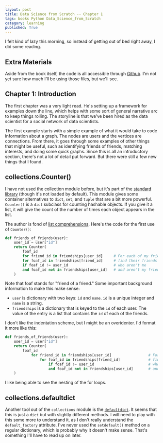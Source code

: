 ```yaml
---
layout: post
title: Data Science from Scratch -- Chapter 1
tags: books Python Data_Science_from_Scratch
category: learning
published: True
---
```


I felt kind of lazy this morning, so instead of getting out of bed right away, I did some reading.

## Extra Materials

Aside from the book itself, the code is all accessible through [Github](https://github.com/joelgrus/data-science-from-scratch). I'm not yet sure how much I'll be using those files, but we'll see.

## Chapter 1: Introduction

The first chapter was a very light read. He's setting up a framework for examples down the line, which helps with some sort of general narrative arc to keep things rolling. The storyline is that we've been hired as the data scientist for a social network of data scientists.

The first example starts with a simple example of what it would take to code information about a graph. The nodes are users and the vertices are connections. From there, it goes through some examples of other things that might be useful, such as identifying friends of friends, matching interests, and doing some quick graphs. Since this is all an introductory section, there's not a lot of detail put forward. But there were still a few new things that I found.

## collections.Counter()

I have not used the collection module before, but it's part of the [standard library](https://docs.python.org/3.7/library/collections.html) (though it's not loaded by default). This module gives some container alternatives to ```dict```, ```set```, and ```tuple``` that are a bit more powerful. ```Counter()``` is a ```dict``` subclass for counting hashable objects. If you give it a list, it will give the count of the number of times each object appears in the list.

The author is fond of [list comprehensions](https://docs.python.org/3/tutorial/datastructures.html#list-comprehensions). Here's the code for the first use of ```Counter()```:

```Python
def friends_of_friends(user):
    user_id = user["id"]
    return Counter(
        foaf_id
        for friend_id in friendships[user_id]     # For each of my friends,
        for foaf_id in friendships[friend_id]     # find their friends
        if foaf_id != user_id                     # who aren't me
        and foaf_id not in friendships[user_id]   # and aren't my friends.
    )
```

Note that foaf stands for "friend of a friend." Some important background information to make this make sense:

- ```user``` is dictionary with two keys: ```id``` and ```name```. ```id``` is a unique integer and ```name``` is a string.
- ```friendships``` is a dictionary that is keyed to the ```id``` of each user. The value of the entry is a list that contains the ```id``` of each of the friends.

I don't like the indentation scheme, but I might be an overidenter. I'd format it more like this:

```Python
def friends_of_friends(user):
    user_id = user["id"]
    return Counter(
        foaf_id
            for friend_id in friendships[user_id]                 # For each of my friends,
                for foaf_id in friendships[friend_id]             # find their friends
                    if foaf_id != user_id                         # who aren't me
                    and foaf_id not in friendships[user_id]       # and aren't my friends.
    )
```

I like being able to see the nesting of the for loops.

## collections.defaultdict

Another tool out of the ```collections``` module is the [```defaultdict```](https://docs.python.org/2/library/collections.html#collections.defaultdict). It seems that this is just a ```dict``` but with slightly different methods. I will need to play with this some more to understand it, as I don't really understand the ```default_factory``` attribute. I've never used the ```setdefault()``` method on a regular dictionary, which is probably why it doesn't make sense. That's something I'll have to read up on later.
